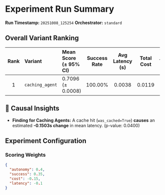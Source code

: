 # Experiment Run Summary
**Run Timestamp:** `20251008_125254`
**Orchestrator:** `standard`

## Overall Variant Ranking
| Rank | Variant | Mean Score (± 95% CI) | Success Rate | Avg Latency (s) | Total Cost | Trials |
|:----:|:--------|:----------------------|:--------------:|:----------------:|:------------:|:------:|
| 1 | `caching_agent` | 0.7096 (± 0.0008) | 100.00% | 0.0038 | 0.0119 | 40 |

## 🧠 Causal Insights
- **Finding for Caching Agents:** A cache hit (`was_cached=True`) **causes** an estimated **-0.1503s change** in mean latency. (p-value: 0.0400)

## Experiment Configuration
### Scoring Weights
```json
{
  "autonomy": 0.4,
  "success": 0.35,
  "cost": -0.15,
  "latency": -0.1
}
```